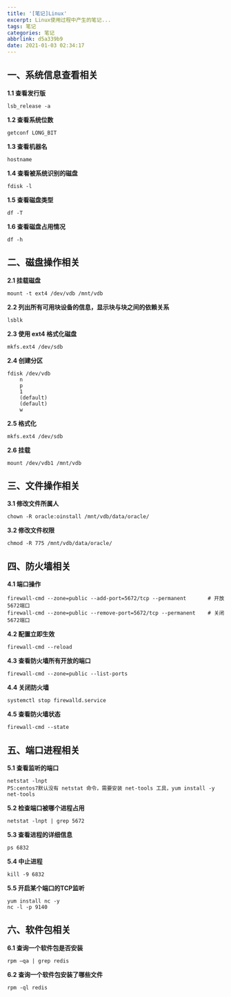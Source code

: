 ```yaml
---
title: '[笔记]Linux'
excerpt: Linux使用过程中产生的笔记...
tags: 笔记
categories: 笔记
abbrlink: d5a339b9
date: 2021-01-03 02:34:17
---
```


## 一、系统信息查看相关
**1.1 查看发行版**
```
lsb_release -a
```

**1.2 查看系统位数**
```
getconf LONG_BIT
```

**1.3 查看机器名**
```
hostname
```

**1.4 查看被系统识别的磁盘**
```
fdisk -l
```

**1.5 查看磁盘类型**
```
df -T
```

**1.6 查看磁盘占用情况**
```
df -h
```

## 二、磁盘操作相关
**2.1 挂载磁盘**
```
mount -t ext4 /dev/vdb /mnt/vdb
```

**2.2 列出所有可用块设备的信息，显示块与块之间的依赖关系**
```
lsblk
```

**2.3 使用 ext4 格式化磁盘**
```
mkfs.ext4 /dev/sdb
```

**2.4 创建分区**
```
fdisk /dev/vdb
	n
	p
	1
	(default)
	(default)
	w
```

**2.5 格式化**
```
mkfs.ext4 /dev/sdb
```

**2.6 挂载**
```
mount /dev/vdb1 /mnt/vdb
```

## 三、文件操作相关
**3.1 修改文件所属人**
```
chown -R oracle:oinstall /mnt/vdb/data/oracle/
```

**3.2 修改文件权限**
```
chmod -R 775 /mnt/vdb/data/oracle/
```

## 四、防火墙相关
**4.1 端口操作**
```
firewall-cmd --zone=public --add-port=5672/tcp --permanent       # 开放5672端口
firewall-cmd --zone=public --remove-port=5672/tcp --permanent    # 关闭5672端口   
```
**4.2 配置立即生效**
```
firewall-cmd --reload   					                               
```

**4.3 查看防火墙所有开放的端口**
```
firewall-cmd --zone=public --list-ports
```

**4.4 关闭防火墙**
```
systemctl stop firewalld.service
```

**4.5 查看防火墙状态**
```
firewall-cmd --state
```


## 五、端口进程相关
**5.1 查看监听的端口**
```
netstat -lnpt
PS:centos7默认没有 netstat 命令，需要安装 net-tools 工具，yum install -y net-tools
```

**5.2 检查端口被哪个进程占用**
```
netstat -lnpt | grep 5672
```

**5.3 查看进程的详细信息**
```
ps 6832
```

**5.4 中止进程**
```
kill -9 6832
```

**5.5 开启某个端口的TCP监听**
```
yum install nc -y
nc -l -p 9140
```

## 六、软件包相关
**6.1 查询一个软件包是否安装**
```
rpm –qa | grep redis
```

**6.2 查询一个软件包安装了哪些文件**
```
rpm -ql redis
```

